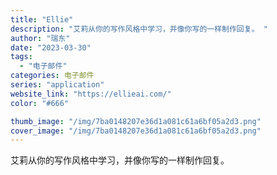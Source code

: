 ```yaml
---
title: "Ellie"
description: "艾莉从你的写作风格中学习，并像你写的一样制作回复。 "
author: "瑞东"
date: "2023-03-30"
tags:
  - "电子邮件"
categories: 电子邮件
series: "application"
website_link: "https://ellieai.com/"
color: "#666"

thumb_image: "/img/7ba0148207e36d1a081c61a6bf05a2d3.png"
cover_image: "/img/7ba0148207e36d1a081c61a6bf05a2d3.png"
---
```


艾莉从你的写作风格中学习，并像你写的一样制作回复。 